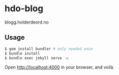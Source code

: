 # hdo-blog

blogg.holderdeord.no

## Usage

```bash
$ gem install bundler # only needed once
$ bundle install
$ bundle exec jekyll serve -w
```

Open <http://localhost:4000> in your browser, and voilà.
